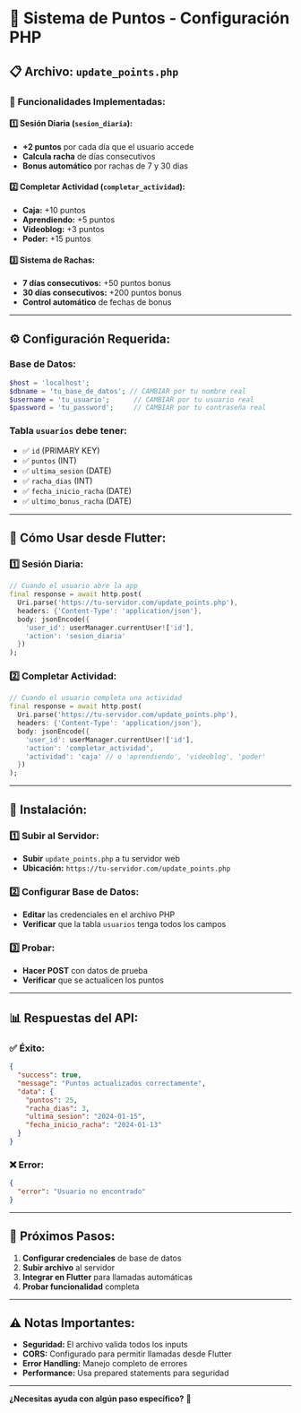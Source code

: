 # 🎯 Sistema de Puntos - Configuración PHP

## 📋 **Archivo: `update_points.php`**

### 🚀 **Funcionalidades Implementadas:**

#### **1️⃣ Sesión Diaria (`sesion_diaria`):**
- **+2 puntos** por cada día que el usuario accede
- **Calcula racha** de días consecutivos
- **Bonus automático** por rachas de 7 y 30 días

#### **2️⃣ Completar Actividad (`completar_actividad`):**
- **Caja:** +10 puntos
- **Aprendiendo:** +5 puntos  
- **Videoblog:** +3 puntos
- **Poder:** +15 puntos

#### **3️⃣ Sistema de Rachas:**
- **7 días consecutivos:** +50 puntos bonus
- **30 días consecutivos:** +200 puntos bonus
- **Control automático** de fechas de bonus

---

## ⚙️ **Configuración Requerida:**

### **Base de Datos:**
```php
$host = 'localhost';
$dbname = 'tu_base_de_datos'; // CAMBIAR por tu nombre real
$username = 'tu_usuario';      // CAMBIAR por tu usuario real
$password = 'tu_password';     // CAMBIAR por tu contraseña real
```

### **Tabla `usuarios` debe tener:**
- ✅ `id` (PRIMARY KEY)
- ✅ `puntos` (INT)
- ✅ `ultima_sesion` (DATE)
- ✅ `racha_dias` (INT)
- ✅ `fecha_inicio_racha` (DATE)
- ✅ `ultimo_bonus_racha` (DATE)

---

## 📡 **Cómo Usar desde Flutter:**

### **1️⃣ Sesión Diaria:**
```dart
// Cuando el usuario abre la app
final response = await http.post(
  Uri.parse('https://tu-servidor.com/update_points.php'),
  headers: {'Content-Type': 'application/json'},
  body: jsonEncode({
    'user_id': userManager.currentUser!['id'],
    'action': 'sesion_diaria'
  })
);
```

### **2️⃣ Completar Actividad:**
```dart
// Cuando el usuario completa una actividad
final response = await http.post(
  Uri.parse('https://tu-servidor.com/update_points.php'),
  headers: {'Content-Type': 'application/json'},
  body: jsonEncode({
    'user_id': userManager.currentUser!['id'],
    'action': 'completar_actividad',
    'actividad': 'caja' // o 'aprendiendo', 'videoblog', 'poder'
  })
);
```

---

## 🔧 **Instalación:**

### **1️⃣ Subir al Servidor:**
- **Subir** `update_points.php` a tu servidor web
- **Ubicación:** `https://tu-servidor.com/update_points.php`

### **2️⃣ Configurar Base de Datos:**
- **Editar** las credenciales en el archivo PHP
- **Verificar** que la tabla `usuarios` tenga todos los campos

### **3️⃣ Probar:**
- **Hacer POST** con datos de prueba
- **Verificar** que se actualicen los puntos

---

## 📊 **Respuestas del API:**

### **✅ Éxito:**
```json
{
  "success": true,
  "message": "Puntos actualizados correctamente",
  "data": {
    "puntos": 25,
    "racha_dias": 3,
    "ultima_sesion": "2024-01-15",
    "fecha_inicio_racha": "2024-01-13"
  }
}
```

### **❌ Error:**
```json
{
  "error": "Usuario no encontrado"
}
```

---

## 🎯 **Próximos Pasos:**

1. **Configurar credenciales** de base de datos
2. **Subir archivo** al servidor
3. **Integrar en Flutter** para llamadas automáticas
4. **Probar funcionalidad** completa

---

## ⚠️ **Notas Importantes:**

- **Seguridad:** El archivo valida todos los inputs
- **CORS:** Configurado para permitir llamadas desde Flutter
- **Error Handling:** Manejo completo de errores
- **Performance:** Usa prepared statements para seguridad

---

**¿Necesitas ayuda con algún paso específico?** 🚀




















